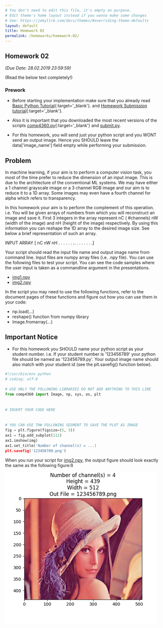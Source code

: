 ```yaml
---
# You don't need to edit this file, it's empty on purpose.
# Edit theme's home layout instead if you wanna make some changes
# See: https://jekyllrb.com/docs/themes/#overriding-theme-defaults
layout: default
title: Homework 02
permalink: /homeworks/homework-02/
---
```


## **Homework 02**

 _(Due Date: 28.02.2019 23:59:59)_

(Read the below text completely!)

### Prework

- Before starting your implementation make sure that you already read [Basic Python Tutorial](/tutorials/basic-python-tutorial/){:target='_blank'}. 
and [Homework Submission tutorial](/tutorials/homework-submission-tutorial/){:target='_blank'}. 

- Also it is important that you downloaded the most recent versions of the scripts  [comp4360.py](/homeworks/comp4360.py){:target='_blank'}  and [submit.py](/homeworks/submit.py).

- For this homework, you will send just your python script and you WONT send an output image. Hence you SHOULD leave the data['image_name'] field empty while performing your submission.


## Problem

In machine learning, if your aim is to perform a computer vision task, you most of the time prefer to reduce the dimension of an input image. This is due to the architecture of the conventional ML systems. We may  have either  a 1 channel grayscale image or a 3 channel RGB image and  our aim is to reduce it to a 1D array. Some images may even have a fourth channel for alpha which refers to transparency.

In this homework your aim is to perform the complement of this operation. i.e. You will be given arrays of numbers from which you will reconstruct an image and save it. First 3 integers in the array represent nC ( #channels) nW (width of the image) and nH (height of the image) respectively. By using this information you can reshape the 1D array to the desired image size. See below a brief representation of such an array.

INPUT ARRAY [ nC  nW nH . . . . . . .<image data>. . . . . . . .]

Your script should read the input file name  and output image name from command line. Input files are  numpy array files (i.e. .npy file). You can use the following files to test your script. You can see the code samples where the user input is taken as a commandline argument in the presentations.

- [img1.npy](/homeworks/img1.npy)
- [img2.npy](/homeworks/img2.npy)

In the script you may need to use the following functions, refer to the document pages of these functions and figure out how you can use them in your code:

- np.load(...)
- reshape() function from numpy library
- Image.fromarray(...)


## Important Notice

- For this homework you SHOULD name your python script as your student number. i.e. If your student number is '123456789' your python file should be named as '123456789.py'. Your output image name should also match with your student id (see the plt.savefig() function below).

```python
#!/usr/bin/env python
# coding: utf-8

# USE ONLY THE FOLLOWING LIBRARIES DO NOT ADD ANYTHING TO THIS LINE
from comp4360 import Image, np, sys, os, plt


# INSERT YOUR CODE HERE


# YOU CAN USE THW FOLLOWING SEGMENT TO SAVE THE PLOT AS IMAGE
fig = plt.figure(figsize=(5, 5))
ax1 = fig.add_subplot(111)
ax1.imshow(img)
ax1.set_title('Number of channel(s) = ...)
plt.savefig('123456789.png')
```

When you run your script for [img2.npy](/homeworks/img2.npy), the output figure should look exactly the same as the following figure:ß

 <div class='fig figcenter'>
  <img src='/homeworks/123456789.png'>
</div>